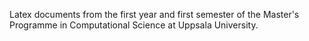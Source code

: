 Latex documents from the first year and first semester of the Master's Programme in Computational Science at Uppsala University.
